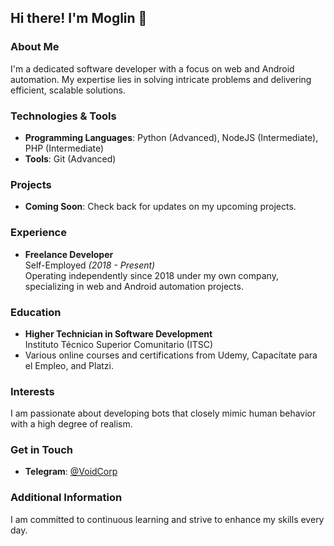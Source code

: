 ## Hi there! I'm Moglin 👋

### About Me
I'm a dedicated software developer with a focus on web and Android automation. My expertise lies in solving intricate problems and delivering efficient, scalable solutions.

### Technologies & Tools
- **Programming Languages**: Python (Advanced), NodeJS (Intermediate), PHP (Intermediate)
- **Tools**: Git (Advanced)

### Projects
- **Coming Soon**: Check back for updates on my upcoming projects.

### Experience
- **Freelance Developer**  
  Self-Employed *(2018 - Present)*  
  Operating independently since 2018 under my own company, specializing in web and Android automation projects.

### Education
- **Higher Technician in Software Development**  
  Instituto Técnico Superior Comunitario (ITSC)  
- Various online courses and certifications from Udemy, Capacítate para el Empleo, and Platzi.

### Interests
I am passionate about developing bots that closely mimic human behavior with a high degree of realism.

### Get in Touch
- **Telegram**: [@VoidCorp](https://t.me/VoidCorp)

### Additional Information
I am committed to continuous learning and strive to enhance my skills every day.
